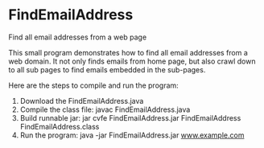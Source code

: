 # FindEmailAddress
Find all email addresses from a web page

This small program demonstrates how to find all email addresses from a web domain. It not only finds emails from home page, but also crawl down to all sub pages to find emails embedded in the sub-pages. 

Here are the steps to compile and run the program:
1) Download the FindEmailAddress.java
2) Compile the class file:    javac FindEmailAddress.java
3) Build runnable jar:    jar cvfe FindEmailAddress.jar FindEmailAddress FindEmailAddress.class
4) Run the program:    java -jar FindEmailAddress.jar www.example.com

